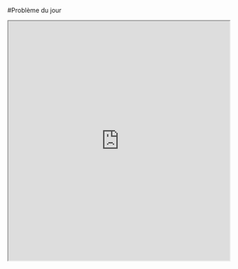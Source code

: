 #Problème du jour

<iframe src="https://livetactics.chessbase.com" width="500" height="540"></iframe>